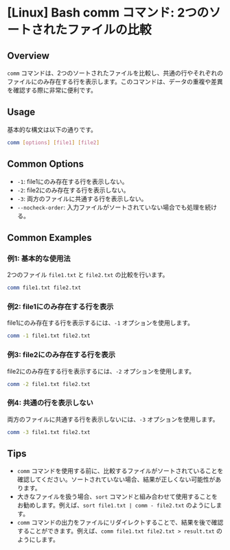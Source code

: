 # [Linux] Bash comm コマンド: 2つのソートされたファイルの比較

## Overview
`comm` コマンドは、2つのソートされたファイルを比較し、共通の行やそれぞれのファイルにのみ存在する行を表示します。このコマンドは、データの重複や差異を確認する際に非常に便利です。

## Usage
基本的な構文は以下の通りです。

```bash
comm [options] [file1] [file2]
```

## Common Options
- `-1`: file1にのみ存在する行を表示しない。
- `-2`: file2にのみ存在する行を表示しない。
- `-3`: 両方のファイルに共通する行を表示しない。
- `--nocheck-order`: 入力ファイルがソートされていない場合でも処理を続ける。

## Common Examples

### 例1: 基本的な使用法
2つのファイル `file1.txt` と `file2.txt` の比較を行います。

```bash
comm file1.txt file2.txt
```

### 例2: file1にのみ存在する行を表示
file1にのみ存在する行を表示するには、`-1` オプションを使用します。

```bash
comm -1 file1.txt file2.txt
```

### 例3: file2にのみ存在する行を表示
file2にのみ存在する行を表示するには、`-2` オプションを使用します。

```bash
comm -2 file1.txt file2.txt
```

### 例4: 共通の行を表示しない
両方のファイルに共通する行を表示しないには、`-3` オプションを使用します。

```bash
comm -3 file1.txt file2.txt
```

## Tips
- `comm` コマンドを使用する前に、比較するファイルがソートされていることを確認してください。ソートされていない場合、結果が正しくない可能性があります。
- 大きなファイルを扱う場合、`sort` コマンドと組み合わせて使用することをお勧めします。例えば、`sort file1.txt | comm - file2.txt` のようにします。
- `comm` コマンドの出力をファイルにリダイレクトすることで、結果を後で確認することができます。例えば、`comm file1.txt file2.txt > result.txt` のようにします。
